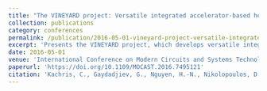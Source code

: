 ```yaml
---
title: "The VINEYARD project: Versatile integrated accelerator-based heterogeneous data centres"
collection: publications
category: conferences
permalink: /publication/2016-05-01-vineyard-project-versatile-integrated-accelerator
excerpt: 'Presents the VINEYARD project, which develops versatile integrated accelerator-based heterogeneous data centers using FPGAs and multicore processing for improved performance and power efficiency.'
date: 2016-05-01
venue: 'International Conference on Modern Circuits and Systems Technologies (MOCAST)'
paperurl: 'https://doi.org/10.1109/MOCAST.2016.7495121'
citation: 'Kachris, C., Gaydadjiev, G., Nguyen, H.-N., Nikolopoulos, D. S., Bilas, A., Morgan, N., Strydis, C., Spatadakis, V., Gardelis, D., Jimenez-Peris, R., & Almeida, A. (2016). &quot;The VINEYARD project: Versatile integrated accelerator-based heterogeneous data centres.&quot; In <i>2016 5th International Conference on Modern Circuits and Systems Technologies (MOCAST)</i>, 1-4. https://doi.org/10.1109/MOCAST.2016.7495121'
---
```


